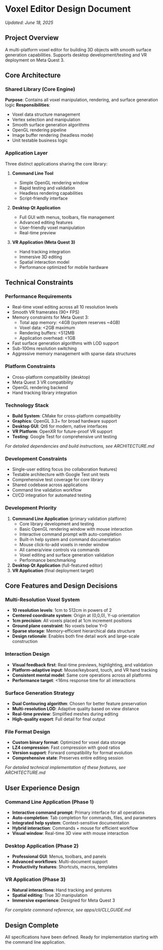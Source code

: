 # Voxel Editor Design Document
*Updated: June 18, 2025*

## Project Overview
A multi-platform voxel editor for building 3D objects with smooth surface generation capabilities. Supports desktop development/testing and VR deployment on Meta Quest 3.

## Core Architecture

### Shared Library (Core Engine)
**Purpose**: Contains all voxel manipulation, rendering, and surface generation logic
**Responsibilities**:
- Voxel data structure management
- Vertex selection and manipulation
- Smooth surface generation algorithms
- OpenGL rendering pipeline
- Image buffer rendering (headless mode)
- Unit testable business logic

### Application Layer
Three distinct applications sharing the core library:

1. **Command Line Tool**
   - Simple OpenGL rendering window
   - Rapid testing and validation
   - Headless rendering capabilities
   - Script-friendly interface

2. **Desktop Qt Application** 
   - Full GUI with menus, toolbars, file management
   - Advanced editing features
   - User-friendly voxel manipulation
   - Real-time preview

3. **VR Application (Meta Quest 3)**
   - Hand tracking integration
   - Immersive 3D editing
   - Spatial interaction model
   - Performance optimized for mobile hardware

## Technical Constraints

### Performance Requirements
- Real-time voxel editing across all 10 resolution levels
- Smooth VR framerates (90+ FPS)
- Memory constraints for Meta Quest 3:
  - Total app memory: <4GB (system reserves ~4GB)
  - Voxel data: <2GB maximum
  - Rendering buffers: <512MB
  - Application overhead: <1GB
- Fast surface generation algorithms with LOD support
- Sub-100ms resolution switching
- Aggressive memory management with sparse data structures

### Platform Constraints
- Cross-platform compatibility (desktop)
- Meta Quest 3 VR compatibility
- OpenGL rendering backend
- Hand tracking library integration

### Technology Stack
- **Build System**: CMake for cross-platform compatibility
- **Graphics**: OpenGL 3.3+ for broad hardware support
- **Desktop GUI**: Qt6 for modern, native interfaces
- **VR Platform**: OpenXR for future-proof VR support
- **Testing**: Google Test for comprehensive unit testing

*For detailed dependencies and build instructions, see ARCHITECTURE.md*

### Development Constraints
- Single-user editing focus (no collaboration features)
- Testable architecture with Google Test unit tests
- Comprehensive test coverage for core library
- Shared codebase across applications
- Command line validation workflow
- CI/CD integration for automated testing

### Development Priority
1. **Command Line Application** (primary validation platform)
   - Core library development and testing
   - Basic OpenGL rendering window with mouse interaction
   - Interactive command prompt with auto-completion
   - Built-in help system and command documentation
   - Mouse click-to-add voxels in render window
   - All camera/view controls via commands
   - Voxel editing and surface generation validation
   - Performance benchmarking
2. **Desktop Qt Application** (full-featured editor)
3. **VR Application** (final deployment target)

## Core Features and Design Decisions

### Multi-Resolution Voxel System
- **10 resolution levels**: 1cm to 512cm in powers of 2
- **Centered coordinate system**: Origin at (0,0,0), Y-up orientation
- **1cm precision**: All voxels placed at 1cm increment positions
- **Ground plane constraint**: No voxels below Y=0
- **Sparse storage**: Memory-efficient hierarchical data structure
- **Design rationale**: Enables both fine detail work and large-scale construction

### Interaction Design
- **Visual feedback first**: Real-time previews, highlighting, and validation
- **Platform-adaptive input**: Mouse/keyboard, touch, and VR hand tracking
- **Consistent mental model**: Same core operations across all platforms
- **Performance target**: <16ms response time for all interactions

### Surface Generation Strategy
- **Dual Contouring algorithm**: Chosen for better feature preservation
- **Multi-resolution LOD**: Adaptive quality based on view distance
- **Real-time preview**: Simplified meshes during editing
- **High-quality export**: Full detail for final output

### File Format Design
- **Custom binary format**: Optimized for voxel data storage
- **LZ4 compression**: Fast compression with good ratios
- **Version support**: Forward compatibility for format evolution
- **Comprehensive state**: Preserves entire editing session

*For detailed technical implementation of these features, see ARCHITECTURE.md*

## User Experience Design

### Command Line Application (Phase 1)
- **Interactive command prompt**: Primary interface for all operations
- **Auto-completion**: Tab completion for commands, files, and parameters
- **Integrated help system**: Context-sensitive documentation
- **Hybrid interaction**: Commands + mouse for efficient workflow
- **Visual window**: Real-time 3D view with mouse interaction

### Desktop Application (Phase 2)
- **Professional GUI**: Menus, toolbars, and panels
- **Advanced workflows**: Multi-document support
- **Productivity features**: Shortcuts, macros, templates

### VR Application (Phase 3)
- **Natural interactions**: Hand tracking and gestures
- **Spatial editing**: True 3D manipulation
- **Immersive experience**: Designed for Meta Quest 3

*For complete command reference, see apps/cli/CLI_GUIDE.md*

## Design Complete

All specifications have been defined. Ready for implementation starting with the command line application.
